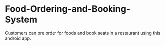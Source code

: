 # Food-Ordering-and-Booking-System
Customers can pre order for foods and book seats in a restaurant using this android app.
